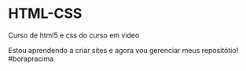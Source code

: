 # HTML-CSS
 Curso de html5 e css do curso em video

Estou aprendendo a criar sites e agora vou gerenciar meus repositótio! #borapracima